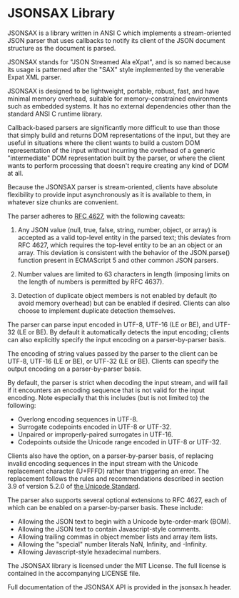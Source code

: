 JSONSAX Library
===============

JSONSAX is a library written in ANSI C which implements a stream-oriented JSON
parser that uses callbacks to notify its client of the JSON document structure
as the document is parsed.

JSONSAX stands for "JSON Streamed Ala eXpat", and is so named because its usage
is patterned after the "SAX" style implemented by the venerable Expat XML
parser.

JSONSAX is designed to be lightweight, portable, robust, fast, and have minimal
memory overhead, suitable for memory-constrained environments such as embedded
systems. It has no external dependencies other than the standard ANSI C runtime
library.

Callback-based parsers are significantly more difficult to use than those that
simply build and returns DOM representations of the input, but they are useful
in situations where the client wants to build a custom DOM representation of the
input without incurring the overhead of a generic "intermediate" DOM
representation built by the parser, or where the client wants to perform
processing that doesn't require creating any kind of DOM at all.

Because the JSONSAX parser is stream-oriented, clients have absolute flexibility
to provide input asynchronously as it is available to them, in whatever size
chunks are convenient.

The parser adheres to [RFC 4627](http://www.ietf.org/rfc/rfc4627.txt), with the
following caveats:

1. Any JSON value (null, true, false, string, number, object, or array) is
   accepted as a valid top-level entity in the parsed text; this deviates from
   RFC 4627, which requires the top-level entity to be an an object or an
   array. This deviation is consistent with the behavior of the JSON.parse()
   function present in ECMAScript 5 and other common JSON parsers.

2. Number values are limited to 63 characters in length (imposing limits on the
   length of numbers is permitted by RFC 4637).

3. Detection of duplicate object members is not enabled by default (to avoid
   memory overhead) but can be enabled if desired. Clients can also choose to
   implement duplicate detection themselves.

The parser can parse input encoded in UTF-8, UTF-16 (LE or BE), and UTF-32 (LE
or BE). By default it automatically detects the input encoding; clients can also
explicitly specify the input encoding on a parser-by-parser basis.

The encoding of string values passed by the parser to the client can be UTF-8,
UTF-16 (LE or BE), or UTF-32 (LE or BE). Clients can specify the output encoding
on a parser-by-parser basis.

By default, the parser is strict when decoding the input stream, and will fail
if it encounters an encoding sequence that is not valid for the input
encoding. Note especially that this includes (but is not limited to) the
following:

- Overlong encoding sequences in UTF-8.
- Surrogate codepoints encoded in UTF-8 or UTF-32.
- Unpaired or improperly-paired surrogates in UTF-16.
- Codepoints outside the Unicode range encoded in UTF-8 or UTF-32.

Clients also have the option, on a parser-by-parser basis, of replacing invalid
encoding sequences in the input stream with the Unicode replacement character
(U+FFFD) rather than triggering an error. The replacement follows the rules and
recommendations described in section 3.9 of version 5.2.0 of [the Unicode
Standard](http://www.unicode.org/versions/Unicode5.2.0/).

The parser also supports several optional extensions to RFC 4627, each
of which can be enabled on a parser-by-parser basis. These include:

- Allowing the JSON text to begin with a Unicode byte-order-mark (BOM).
- Allowing the JSON text to contain Javascript-style comments.
- Allowing trailing commas in object member lists and array item lists.
- Allowing the "special" number literals NaN, Infinity, and -Infinity.
- Allowing Javascript-style hexadecimal numbers.

The JSONSAX library is licensed under the MIT License. The full license is
contained in the accompanying LICENSE file.

Full documentation of the JSONSAX API is provided in the jsonsax.h header.